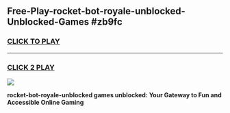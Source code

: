 
## Free-Play-rocket-bot-royale-unblocked-Unblocked-Games #zb9fc
<h3>
<a href="https://news.freeplayer.one?title=rocket-bot-royale-unblocked&ref=8M">CLICK TO PLAY</a></h3>
<hr>

<h3>
<a href="https://news.freeplayer.one?title=rocket-bot-royale-unblocked&ref=8M">CLICK 2 PLAY</a>
  
</h3>

<a href="https://news.freeplayer.one?title=rocket-bot-royale-unblocked&ref=8M"><img src="https://clearcache.store/games.png"></a>


**rocket-bot-royale-unblocked games unblocked: Your Gateway to Fun and Accessible Online Gaming**

